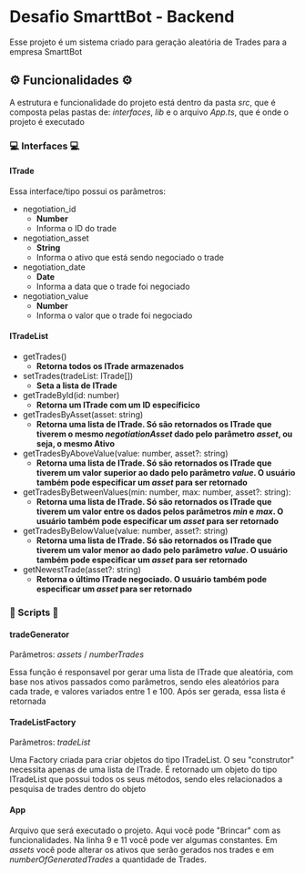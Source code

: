 # Desafio SmarttBot - Backend

Esse projeto é um sistema criado para geração aleatória de Trades para a empresa SmarttBot

## **⚙️ Funcionalidades ⚙️**

A estrutura e funcionalidade do projeto está dentro da pasta _src_, que é composta pelas pastas de: _interfaces_, _lib_ e o arquivo _App.ts_, que é onde o projeto é executado

### **💻 Interfaces 💻**

#### **ITrade**

Essa interface/tipo possui os parâmetros:

- negotiation_id
  - **Number**
  - Informa o ID do trade
- negotiation_asset
  - **String**
  - Informa o ativo que está sendo negociado o trade
- negotiation_date
  - **Date**
  - Informa a data que o trade foi negociado
- negotiation_value
  - **Number**
  - Informa o valor que o trade foi negociado

#### **ITradeList**

- getTrades()
  - **Retorna todos os ITrade armazenados**
- setTrades(tradeList: ITrade[])
  - **Seta a lista de ITrade**
- getTradeById(id: number)
  - **Retorna um ITrade com um ID específicico**
- getTradesByAsset(asset: string)
  - **Retorna uma lista de ITrade. Só são retornados os ITrade que tiverem o mesmo _negotiationAsset_ dado pelo parâmetro _asset_, ou seja, o mesmo Ativo**
- getTradesByAboveValue(value: number, asset?: string)
  - **Retorna uma lista de ITrade. Só são retornados os ITrade que tiverem um valor superior ao dado pelo parâmetro _value_. O usuário também pode especificar um _asset_ para ser retornado**
- getTradesByBetweenValues(min: number, max: number, asset?: string):
  - **Retorna uma lista de ITrade. Só são retornados os ITrade que tiverem um valor entre os dados pelos parâmetros _min_ e _max_. O usuário também pode especificar um _asset_ para ser retornado**
- getTradesByBelowValue(value: number, asset?: string)
  - **Retorna uma lista de ITrade. Só são retornados os ITrade que tiverem um valor menor ao dado pelo parâmetro _value_. O usuário também pode especificar um _asset_ para ser retornado**
- getNewestTrade(asset?: string)
  - **Retorna o último ITrade negociado. O usuário também pode especificar um _asset_ para ser retornado**

### **📝 Scripts 📝**

#### **tradeGenerator**

Parâmetros: _assets_ / _numberTrades_

Essa função é responsavel por gerar uma lista de ITrade que aleatória, com base nos ativos passados como parâmetros, sendo eles aleatórios para cada trade, e valores variados entre 1 e 100. Após ser gerada, essa lista é retornada

#### **TradeListFactory**

Parâmetros: _tradeList_

Uma Factory criada para criar objetos do tipo ITradeList. O seu "construtor" necessita apenas de uma lista de ITrade. É retornado um objeto do tipo ITradeList que possui todos os seus métodos, sendo eles relacionados a pesquisa de trades dentro do objeto

#### **App**

Arquivo que será executado o projeto. Aqui você pode "Brincar" com as funcionalidades. Na linha 9 e 11 você pode ver algumas constantes. Em _assets_ você pode alterar os ativos que serão gerados nos trades e em _numberOfGeneratedTrades_ a quantidade de Trades.
